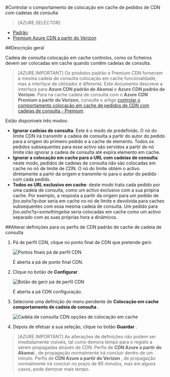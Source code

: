 <properties
    pageTitle="Controlar o Azure CDN colocação em cache comportamento de pedidos de cadeias de consulta | Microsoft Azure"
    description="Cadeia de consulta do Azure CDN colocação em cache controlos, como os ficheiros devem ser colocadas em cache quando contêm cadeias de consulta."
    services="cdn"
    documentationCenter=""
    authors="camsoper"
    manager="erikre"
    editor=""/>

<tags
    ms.service="cdn"
    ms.workload="tbd"
    ms.tgt_pltfrm="na"
    ms.devlang="na"
    ms.topic="article"
    ms.date="07/28/2016"
    ms.author="casoper"/>

#<a name="controlling-caching-behavior-of-cdn-requests-with-query-strings"></a>Controlar o comportamento de colocação em cache de pedidos de CDN com cadeias de consulta

> [AZURE.SELECTOR]
- [Padrão](cdn-query-string.md)
- [Premium Azure CDN a partir do Verizon](cdn-query-string-premium.md)

##<a name="overview"></a>Descrição geral

Cadeia de consulta colocação em cache controlos, como os ficheiros devem ser colocadas em cache quando contêm cadeias de consulta.

> [AZURE.IMPORTANT] Os produtos padrão e Premium CDN fornecem a mesma cadeia de consulta colocação em cache funcionalidade, mas a interface de utilizador é diferente.  Este documento descreve a interface para **Azure CDN padrão de Akamai** e **Azure CDN padrão de Verizon**.  Para na cache cadeia de consulta com o **Azure CDN Premium a partir do Verizon**, consulte o artigo [controlar o comportamento colocação em cache de pedidos de CDN com cadeias de consulta - Premium](cdn-query-string-premium.md).

Estão disponíveis três modos:

- **Ignorar cadeias de consulta**: Este é o modo de predefinido.  O nó do limite CDN irá transmitir a cadeia de consulta a partir do autor do pedido para a origem do primeiro pedido e a cache de elemento.  Todos os pedidos subsequentes para esse activo são servidos a partir do nó limite irão ignorar a cadeia de consulta até expira elemento em cache.
- **Ignorar a colocação em cache para o URL com cadeias de consulta**: neste modo, pedidos de cadeias de consulta não são colocadas em cache no nó de limite de CDN.  O nó do limite obtém o activo diretamente a partir da origem e transmite-lo para o autor do pedido com cada pedido.
- **Todos os URL exclusivo em cache**: deste modo trata cada pedido por uma cadeia de consulta, como um activo exclusivo com a sua própria cache.  Por exemplo, a resposta a partir da origem para um pedido de *foo.ashx?q=bar* seria em cache no nó de limite e devolvida para caches subsequentes com essa mesma cadeia de consulta.  Um pedido para *foo.ashx?q=somethingelse* seria colocadas em cache como um activo separado com as suas próprias hora a dinâmicos.

##<a name="changing-query-string-caching-settings-for-standard-cdn-profiles"></a>Alterar definições para os perfis de CDN padrão de cache de cadeia de consulta

1. Pá de perfil CDN, clique no ponto final de CDN que pretende gerir.

    ![Pontos finais pá de perfil CDN](./media/cdn-query-string/cdn-endpoints.png)

    É aberta a pá de ponto final CDN.

2. Clique no botão de **Configurar** .

    ![Botão de gerir pá de perfil CDN](./media/cdn-query-string/cdn-config-btn.png)

    É aberta a pá CDN configuração.

3. Selecione uma definição do menu pendente de **Colocação em cache comportamento de cadeia de consulta** .

    ![Cadeia de consulta CDN opções de colocação em cache](./media/cdn-query-string/cdn-query-string.png)

4. Depois de efetuar a sua seleção, clique no botão **Guardar** .

> [AZURE.IMPORTANT] As alterações de definições não podem ser imediatamente visíveis, tal como demora tempo para o registo a serem propagadas através de CDN.  Perfis de <b>CDN Azure a partir do Akamai</b> , de propagação normalmente irá concluir dentro de um minuto.  Perfis de <b>CDN Azure a partir do Verizon</b> , de propagação normalmente irá concluir no prazo de 90 minutos, mas em alguns casos, pode demorar mais tempo.
